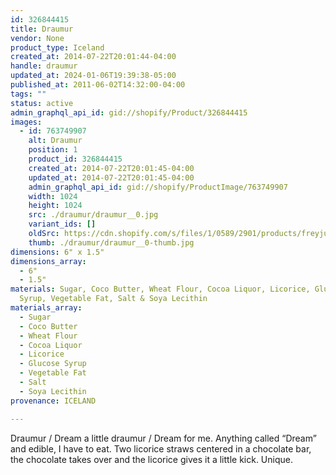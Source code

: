 ```yaml
---
id: 326844415
title: Draumur
vendor: None
product_type: Iceland
created_at: 2014-07-22T20:01:44-04:00
handle: draumur
updated_at: 2024-01-06T19:39:38-05:00
published_at: 2011-06-02T14:32:00-04:00
tags: ""
status: active
admin_graphql_api_id: gid://shopify/Product/326844415
images:
  - id: 763749907
    alt: Draumur
    position: 1
    product_id: 326844415
    created_at: 2014-07-22T20:01:45-04:00
    updated_at: 2014-07-22T20:01:45-04:00
    admin_graphql_api_id: gid://shopify/ProductImage/763749907
    width: 1024
    height: 1024
    src: ./draumur/draumur__0.jpg
    variant_ids: []
    oldSrc: https://cdn.shopify.com/s/files/1/0589/2901/products/freyju_draumur.jpeg?v=1406073705
    thumb: ./draumur/draumur__0-thumb.jpg
dimensions: 6" x 1.5"
dimensions_array:
  - 6"
  - 1.5"
materials: Sugar, Coco Butter, Wheat Flour, Cocoa Liquor, Licorice, Glucose
  Syrup, Vegetable Fat, Salt & Soya Lecithin
materials_array:
  - Sugar
  - Coco Butter
  - Wheat Flour
  - Cocoa Liquor
  - Licorice
  - Glucose Syrup
  - Vegetable Fat
  - Salt
  - Soya Lecithin
provenance: ICELAND

---
```


Draumur / Dream a little draumur / Dream for me. Anything called “Dream” and edible, I have to eat. Two licorice straws centered in a chocolate bar, the chocolate takes over and the licorice gives it a little kick. Unique.